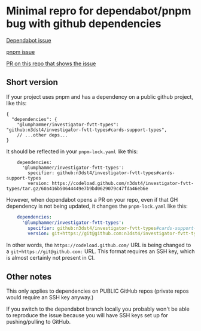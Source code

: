 # Minimal repro for dependabot/pnpm bug with github dependencies

[Dependabot issue](https://github.com/dependabot/dependabot-core/issues/10124)

[pnpm issue](https://github.com/pnpm/pnpm/issues/8343)

[PR on this repo that shows the issue](https://github.com/n3dst4/pnpm-dependabot-bug/pull/3)

## Short version

If your project uses pnpm and has a dependency on a public github project, like this:

```json5
{
  "dependencies": {
    "@lumphammer/investigator-fvtt-types": "github:n3dst4/investigator-fvtt-types#cards-support-types",
    // ...other deps...
}
```

It should be reflected in your `pnpm-lock.yaml` like this:

```
    dependencies:
      '@lumphammer/investigator-fvtt-types':
        specifier: github:n3dst4/investigator-fvtt-types#cards-support-types
        version: https://codeload.github.com/n3dst4/investigator-fvtt-types/tar.gz/60a416b50644449e7b9bd0629079c47fda46eb6e
```

However, when dependabot opens a PR on your repo, even if that GH dependency is not being updated, it changes the `pnpm-lock.yaml` like this:

```yaml
    dependencies:
      '@lumphammer/investigator-fvtt-types':
        specifier: github:n3dst4/investigator-fvtt-types#cards-support-types
        version: git+https://git@github.com:n3dst4/investigator-fvtt-types.git#60a416b50644449e7b9bd0629079c47fda46eb6e
```

In other words, the `https://codeload.github.com/` URL is being changed to a `git+https://git@github.com:` URL. This format requires an SSH key, which is almost certainly not present in CI.


## Other notes

This only applies to dependencies on PUBLIC GitHub repos (private repos would require an SSH key anyway.)

If you switch to the dependabot branch locally you probably won't be able to reproduce the issue because you will have SSH keys set up for pushing/pulling to GitHub.
